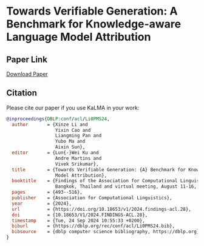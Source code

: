 # Towards Verifiable Generation: A Benchmark for Knowledge-aware Language Model Attribution

## Paper Link
[Download Paper](https://aclanthology.org/2024.findings-acl.28.pdf)

## Citation
Please cite our paper if you use KaLMA in your work:
```bibtex
@inproceedings{DBLP:conf/acl/Li0PMS24,
  author       = {Xinze Li and
                  Yixin Cao and
                  Liangming Pan and
                  Yubo Ma and
                  Aixin Sun},
  editor       = {Lun{-}Wei Ku and
                  Andre Martins and
                  Vivek Srikumar},
  title        = {Towards Verifiable Generation: {A} Benchmark for Knowledge-aware Language
                  Model Attribution},
  booktitle    = {Findings of the Association for Computational Linguistics, {ACL} 2024,
                  Bangkok, Thailand and virtual meeting, August 11-16, 2024},
  pages        = {493--516},
  publisher    = {Association for Computational Linguistics},
  year         = {2024},
  url          = {https://doi.org/10.18653/v1/2024.findings-acl.28},
  doi          = {10.18653/V1/2024.FINDINGS-ACL.28},
  timestamp    = {Tue, 24 Sep 2024 10:55:33 +0200},
  biburl       = {https://dblp.org/rec/conf/acl/Li0PMS24.bib},
  bibsource    = {dblp computer science bibliography, https://dblp.org}
}
```
